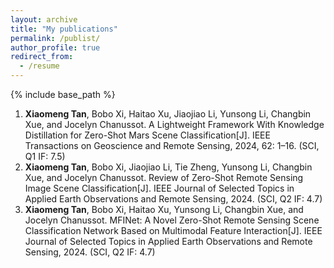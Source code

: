 ```yaml
---
layout: archive
title: "My publications"
permalink: /publist/
author_profile: true
redirect_from:
  - /resume
---
```


{% include base_path %}


1. **Xiaomeng Tan**, Bobo Xi, Haitao Xu, Jiaojiao Li, Yunsong Li, Changbin Xue, and Jocelyn Chanussot. A Lightweight Framework With Knowledge Distillation for Zero-Shot Mars Scene Classification[J]. IEEE Transactions on Geoscience and Remote Sensing, 2024, 62: 1–16. (SCI, Q1  IF: 7.5)
2. **Xiaomeng Tan**, Bobo Xi, Jiaojiao Li, Tie Zheng, Yunsong Li, Changbin Xue, and Jocelyn Chanussot. Review of Zero-Shot Remote Sensing Image Scene Classification[J]. IEEE Journal of Selected Topics in Applied Earth Observations and Remote Sensing, 2024. (SCI, Q2  IF: 4.7)
3. **Xiaomeng Tan**, Bobo Xi, Haitao Xu, Yunsong Li, Changbin Xue, and Jocelyn Chanussot. MFINet: A Novel Zero-Shot Remote Sensing Scene Classification Network Based on Multimodal Feature Interaction[J]. IEEE Journal of Selected Topics in Applied Earth Observations and Remote Sensing, 2024. (SCI, Q2  IF: 4.7)
